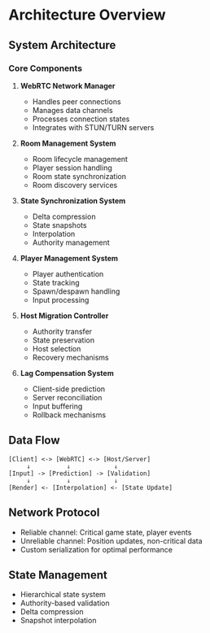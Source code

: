 # Architecture Overview

## System Architecture

### Core Components
1. **WebRTC Network Manager**
   - Handles peer connections
   - Manages data channels
   - Processes connection states
   - Integrates with STUN/TURN servers

2. **Room Management System**
   - Room lifecycle management
   - Player session handling
   - Room state synchronization
   - Room discovery services

3. **State Synchronization System**
   - Delta compression
   - State snapshots
   - Interpolation
   - Authority management

4. **Player Management System**
   - Player authentication
   - State tracking
   - Spawn/despawn handling
   - Input processing

5. **Host Migration Controller**
   - Authority transfer
   - State preservation
   - Host selection
   - Recovery mechanisms

6. **Lag Compensation System**
   - Client-side prediction
   - Server reconciliation
   - Input buffering
   - Rollback mechanisms

## Data Flow
```
[Client] <-> [WebRTC] <-> [Host/Server]
     ↓          ↓            ↓
[Input] -> [Prediction] -> [Validation]
     ↓          ↓            ↓
[Render] <- [Interpolation] <- [State Update]
```

## Network Protocol
- Reliable channel: Critical game state, player events
- Unreliable channel: Position updates, non-critical data
- Custom serialization for optimal performance

## State Management
- Hierarchical state system
- Authority-based validation
- Delta compression
- Snapshot interpolation
